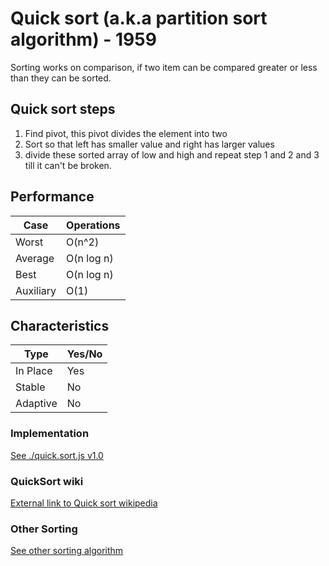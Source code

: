 # Quick sort (a.k.a partition sort algorithm) - 1959
Sorting works on comparison, if two item can be compared greater or less than they can be sorted.

## Quick sort steps

1. Find pivot, this pivot divides the element into two
2. Sort so that left has smaller value and right has larger values
3. divide these sorted array of low and high and repeat step 1 and 2 and 3 till it can't be broken.

## Performance

| Case        | Operations |
| ----------- | ---------- |
| Worst       | O(n^2)     |
| Average     | O(n log n) |
| Best        | O(n log n) |
| Auxiliary   | O(1)       |

## Characteristics

| Type       | Yes/No    |
| ---------- | --------- |
| In Place   | Yes       |
| Stable     | No        |
| Adaptive   | No        |

### Implementation

[See ./quick.sort.js v1.0](quick.sort.js)

### QuickSort wiki

[External link to Quick sort wikipedia](https://en.wikipedia.org/wiki/Quicksort)

### Other Sorting

[See other sorting algorithm](../)
